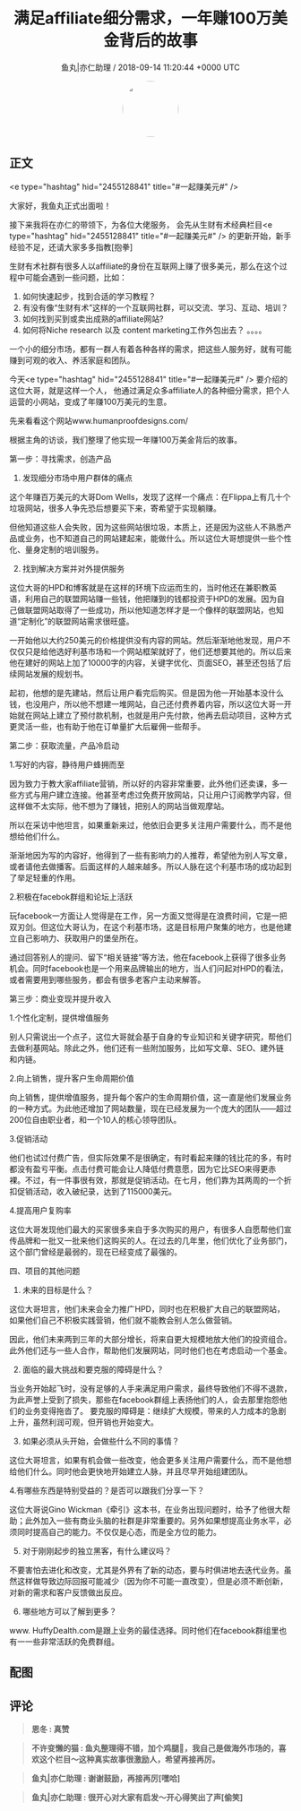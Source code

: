 <h1 align="center">满足affiliate细分需求，一年赚100万美金背后的故事</h1>
<p align="center">
    <a>鱼丸|亦仁助理 / 2018-09-14 11:20:44 &#43;0000 UTC</a>
</p>

<div align="center">
    <img src="https://images.zsxq.com/FtTHJfWYtR2To4jzwGiUQdhHaRRa?e=1590940799&amp;token=kIxbL07-8jAj8w1n4s9zv64FuZZNEATmlU_Vm6zD:AMY_BShrw-7TP6Fmqq7D-Deyytw=" width="100" height="100" style="border:1px solid;border-radius:50%; color:#ffffff"/>
</div>

## 正文

<div>
&lt;e type=&#34;hashtag&#34; hid=&#34;2455128841&#34; title=&#34;#一起赚美元#&#34; /&gt;  

大家好，我鱼丸正式出面啦！ 

接下来我将在亦仁的带领下，为各位大佬服务， 会先从生财有术经典栏目&lt;e type=&#34;hashtag&#34; hid=&#34;2455128841&#34; title=&#34;#一起赚美元#&#34; /&gt;  的更新开始，新手经验不足，还请大家多多指教[抱拳]

生财有术社群有很多人以affiliate的身份在互联网上赚了很多美元，那么在这个过程中可能会遇到一些问题，比如：

1. 如何快速起步，找到合适的学习教程？
2. 有没有像“生财有术”这样的一个互联网社群，可以交流、学习、互动、培训？
3. 如何找到买到或卖出成熟的affiliate网站?
4. 如何将Niche research 以及 content marketing工作外包出去？
。。。。

一个小的细分市场，都有一群人有着各种各样的需求，把这些人服务好，就有可能赚到可观的收入、养活家庭和团队。

今天&lt;e type=&#34;hashtag&#34; hid=&#34;2455128841&#34; title=&#34;#一起赚美元#&#34; /&gt; 要介绍的这位大哥，就是这样一个人， 他通过满足众多affiliate人的各种细分需求，把个人运营的小网站，变成了年赚100万美元的生意。

先来看看这个网站www.humanproofdesigns.com/

根据主角的访谈，我们整理了他实现一年赚100万美金背后的故事。

第一步：寻找需求，创造产品

1. 发现细分市场中用户群体的痛点

这个年赚百万美元的大哥Dom Wells，发现了这样一个痛点：在Flippa上有几十个垃圾网站，很多人争先恐后想要买下来，寄希望于实现躺赚。

但他知道这些人会失败，因为这些网站很垃圾，本质上，还是因为这些人不熟悉产品或业务，也不知道自己的网站建起来，能做什么。所以这位大哥想提供一些个性化、量身定制的培训服务。

2. 找到解决方案并对外提供服务

这位大哥的HPD和博客就是在这样的环境下应运而生的，当时他还在兼职教英语，利用自己的联盟网站赚一些钱，他把赚到的钱都投资于HPD的发展。因为自己做联盟网站取得了一些成功，所以他知道怎样才是一个像样的联盟网站，也知道“定制化”的联盟网站需求很旺盛。

一开始他以大约250美元的价格提供没有内容的网站。然后渐渐地他发现，用户不仅仅只是给他选好利基市场和一个网站框架就好了，他们还想要其他的。所以后来他在建好的网站上加了10000字的内容，关键字优化、页面SEO，甚至还包括了后续网站发展的规划书。

起初，他想的是先建站，然后让用户看完后购买。但是因为他一开始基本没什么钱，也没用户，所以他不想建一堆网站，自己还付费养着内容，所以这位大哥一开始就在网站上建立了预付款机制，也就是用户先付款，他再去启动项目，这种方式更灵活一些，也有助于他在订单量扩大后雇佣一些帮手。

第二步：获取流量，产品冷启动

1.写好的内容，静待用户蜂拥而至

因为致力于教大家affiliate营销，所以好的内容非常重要，此外他们还卖课，多一些方式与用户建立连接。他甚至考虑过免费开放网站，只让用户订阅教学内容，但这样做不太实际，他不想为了赚钱，把别人的网站当做观摩站。

所以在采访中他坦言，如果重新来过，他依旧会更多关注用户需要什么，而不是他想给他们什么。

渐渐地因为写的内容好，他得到了一些有影响力的人推荐，希望他为别人写文章，或者请他去做播客。后面这样的人越来越多。所以人脉在这个利基市场的成功起到了举足轻重的作用。

2.积极在facebok群组和论坛上活跃

玩facebook一方面让人觉得是在工作，另一方面又觉得是在浪费时间，它是一把双刃剑。但这位大哥认为，在这个利基市场，这是目标用户聚集的地方，也是他建立自己影响力、获取用户的堡垒所在。

通过回答别人的提问、留下“相关链接”等方法，他在facebook上获得了很多业务机会。同时facebook也是一个用来品牌输出的地方，当人们问起对HPD的看法，或者需要用到哪些服务，都会有很多老客户主动来解答。

第三步：商业变现并提升收入

1.个性化定制，提供增值服务

别人只需说出一个点子，这位大哥就会基于自身的专业知识和关键字研究，帮他们去做利基网站。除此之外，他们还有一些附加服务，比如写文章、SEO、建外链和内链。

2.向上销售，提升客户生命周期价值

向上销售，提供增值服务，提升每个客户的生命周期价值，这一直是他们发展业务的一种方式。为此他还增加了网站数量，现在已经发展为一个庞大的团队——超过200位自由职业者，和一个10人的核心领导团队。

3.促销活动

他们也试过付费广告，但实际效果不是很确定，有时看起来赚的钱比花的多，有时都没有盈亏平衡。点击付费可能会让人降低付费意愿，因为它比SEO来得更赤裸。不过，有一件事很有效，那就是促销活动。在七月，他们靠为其两周的一个折扣促销活动，收入破纪录，达到了115000美元。

4.提高用户复购率

这位大哥发现他们最大的买家很多来自于多次购买的用户，有很多人自愿帮他们宣传品牌和一批又一批来他们这购买的人。在过去的几年里，他们优化了业务部门，这个部门曾经是最弱的，现在已经变成了最强的。

四、项目的其他问题

1. 未来的目标是什么？

这位大哥坦言，他们未来会全力推广HPD，同时也在积极扩大自己的联盟网站，如果他们自己不积极实践营销，他们就不能教会别人怎么做营销。

因此，他们未来两到三年的大部分增长，将来自更大规模地放大他们的投资组合。此外他们还与一些人合作，帮助他们发展网站，同时他们也在考虑启动一个基金。

2. 面临的最大挑战和要克服的障碍是什么？

当业务开始起飞时，没有足够的人手来满足用户需求，最终导致他们不得不退款，为此声誉上受到了损失，那些在facebook群组上表扬他们的人，会去那里抱怨他们的业务变得拖沓了。
要克服的障碍是：继续扩大规模，带来的人力成本的急剧上升，虽然利润可观，但开销也开始变大。

3. 如果必须从头开始，会做些什么不同的事情？

这位大哥坦言，如果有机会做一些改变，他会更多关注用户需要什么，而不是他想给他们什么。同时他会更快地开始建立人脉，并且尽早开始组建团队。

4.有哪些东西是特别受益的？是否可以跟我们分享一下？

这位大哥说Gino Wickman《牵引》这本书，在业务出现问题时，给予了他很大帮助；此外加入一些有商业头脑的社群是非常重要的。另外如果想提高业务水平，必须同时提高自己的能力。不仅仅是心态，而是全方位的能力。

5. 对于刚刚起步的独立黑客，有什么建议吗？

不要害怕去进化和改变，尤其是外界有了新的动态，要与时俱进地去迭代业务。虽然这样做导致边际回报可能减少（因为你不可能一直改变），但是必须不断创新，对新的需求和客户反馈做出反应。

6. 哪些地方可以了解到更多？

www. HuffyDealth.com是跟上业务的最佳选择。同时他们在facebook群组里也有一一些非常活跃的免费群组。
</div>

## 配图
<div class="image" align="center">

</div>

## 评论

<div align="left">
<div>

<blockquote >
<span> <strong>恩冬 : 真赞 </strong></span>
</blockquote>

<blockquote >
<span> <strong>不许变懒的猫 : 鱼丸整理得不错，加个鸡腿🍗，我自己是做海外市场的，喜欢这个栏目～这种真实故事很激励人，希望再接再厉。 </strong></span>
</blockquote>

<blockquote >
<span> <strong>鱼丸|亦仁助理 : 谢谢鼓励，再接再厉[嘿哈] </strong></span>
</blockquote>

<blockquote >
<span> <strong>鱼丸|亦仁助理 : 很开心对大家有启发～开心得笑出了声[偷笑] </strong></span>
</blockquote>

</div>
</div>